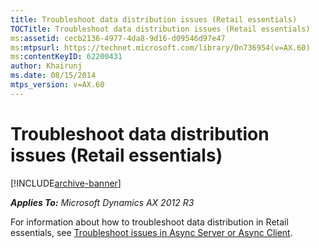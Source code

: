 ```yaml
---
title: Troubleshoot data distribution issues (Retail essentials)
TOCTitle: Troubleshoot data distribution issues (Retail essentials)
ms:assetid: cecb2136-4977-4da8-9d16-d09546d97e47
ms:mtpsurl: https://technet.microsoft.com/library/Dn736954(v=AX.60)
ms:contentKeyID: 62200431
author: Khairunj
ms.date: 08/15/2014
mtps_version: v=AX.60
---
```


# Troubleshoot data distribution issues (Retail essentials) 


[!INCLUDE[archive-banner](includes/archive-banner.md)]


_**Applies To:** Microsoft Dynamics AX 2012 R3_

For information about how to troubleshoot data distribution in Retail essentials, see [Troubleshoot issues in Async Server or Async Client](troubleshoot-issues-in-async-server-or-async-client.md).

  


